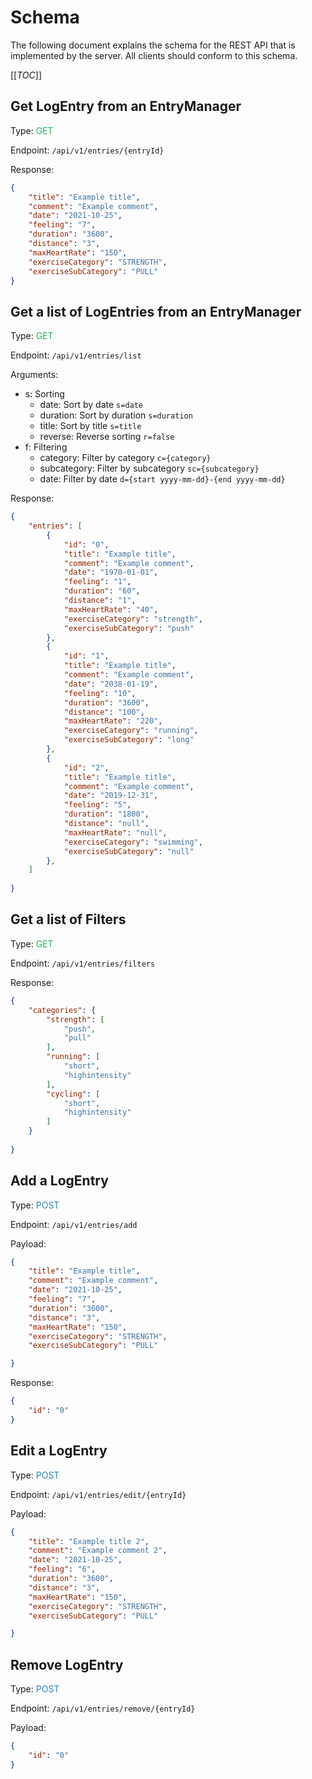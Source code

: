# Schema

The following document explains the schema for the REST API that is implemented by the server. All clients should conform to this schema.

[[_TOC_]]

## Get LogEntry from an EntryManager

Type: <span style="color:#28b463">GET</span>

Endpoint: `/api/v1/entries/{entryId}`

Response: 

```json
{
    "title": "Example title",
    "comment": "Example comment",
    "date": "2021-10-25",
    "feeling": "7",
    "duration": "3600",
    "distance": "3",
    "maxHeartRate": "150",
    "exerciseCategory": "STRENGTH",
    "exerciseSubCategory": "PULL"
}
```

## Get a list of LogEntries from an EntryManager

Type: <span style="color:#28b463">GET</span>

Endpoint: `/api/v1/entries/list`

Arguments:
- s: Sorting
    - date: Sort by date `s=date`
    - duration: Sort by duration `s=duration`
    - title: Sort by title `s=title`
    - reverse: Reverse sorting `r=false`
- f: Filtering
    - category: Filter by category `c={category}`
    - subcategory: Filter by subcategory `sc={subcategory}`
    - date: Filter by date `d={start yyyy-mm-dd}-{end yyyy-mm-dd}`

Response:

```json
{
    "entries": [
        {
            "id": "0",
            "title": "Example title",
            "comment": "Example comment",
            "date": "1970-01-01",
            "feeling": "1",
            "duration": "60",
            "distance": "1",
            "maxHeartRate": "40",
            "exerciseCategory": "strength",
            "exerciseSubCategory": "push"
        },
        {
            "id": "1",
            "title": "Example title",
            "comment": "Example comment",
            "date": "2038-01-19",
            "feeling": "10",
            "duration": "3600",
            "distance": "100",
            "maxHeartRate": "220",
            "exerciseCategory": "running",
            "exerciseSubCategory": "long"
        },
        {
            "id": "2",
            "title": "Example title",
            "comment": "Example comment",
            "date": "2019-12-31",
            "feeling": "5",
            "duration": "1800",
            "distance": "null",
            "maxHeartRate": "null",
            "exerciseCategory": "swimming",
            "exerciseSubCategory": "null"
        },
    ]
    
}
```
## Get a list of Filters

Type: <span style="color:#28b463">GET</span>

Endpoint: `/api/v1/entries/filters`

Response:

```json
{
    "categories": {
        "strength": [
            "push",
            "pull"
        ],
        "running": [
            "short",
            "highintensity"
        ],
        "cycling": [
            "short",
            "highintensity"
        ]
    }
    
}
```

## Add a LogEntry

Type: <span style="color:#2e86c1">POST</span>

Endpoint: `/api/v1/entries/add`

Payload:

```json
{
    "title": "Example title",
    "comment": "Example comment",
    "date": "2021-10-25",
    "feeling": "7",
    "duration": "3600",
    "distance": "3",
    "maxHeartRate": "150",
    "exerciseCategory": "STRENGTH",
    "exerciseSubCategory": "PULL"

}
```

Response:

```json
{
    "id": "0"
}
```

## Edit a LogEntry

Type: <span style="color:#2e86c1">POST</span>

Endpoint: `/api/v1/entries/edit/{entryId}`

Payload:

```json
{
    "title": "Example title 2",
    "comment": "Example comment 2",
    "date": "2021-10-25",
    "feeling": "6",
    "duration": "3600",
    "distance": "3",
    "maxHeartRate": "150",
    "exerciseCategory": "STRENGTH",
    "exerciseSubCategory": "PULL"

}
```

## Remove LogEntry

Type: <span style="color:#2e86c1">POST</span>

Endpoint: `/api/v1/entries/remove/{entryId}`

Payload:

```json
{
    "id": "0"
}
```


